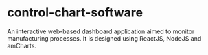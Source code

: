 # control-chart-software
An interactive web-based dashboard application aimed to monitor manufacturing processes. It is designed using ReactJS, NodeJS and amCharts.
